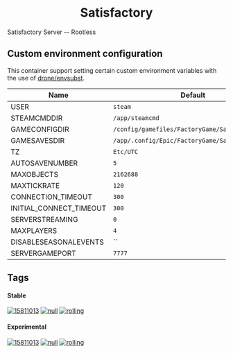 <!---
NOTE: AUTO-GENERATED FILE
to edit this file, instead edit its template at: ./github/scripts/templates/container/README.md.j2
-->
<div align="center">

# Satisfactory

</div>

Satisfactory Server -- Rootless

## Custom environment configuration

This container support setting certain custom environment variables with the use of [drone/envsubst](https://github.com/drone/envsubst).

| Name                    | Default                                         |
|-------------------------|-------------------------------------------------|
| USER                    | `steam`                                         |
| STEAMCMDDIR             | `/app/steamcmd`                                 |
| GAMECONFIGDIR           | `/config/gamefiles/FactoryGame/Saved`           |
| GAMESAVESDIR            | `/app/.config/Epic/FactoryGame/Saved/SaveGames` |
| TZ                      | `Etc/UTC`                                       |
| AUTOSAVENUMBER          | `5`                                             |
| MAXOBJECTS              | `2162688`                                       |
| MAXTICKRATE             | `120`                                           |
| CONNECTION_TIMEOUT      | `300`                                           |
| INITIAL_CONNECT_TIMEOUT | `300`                                           |
| SERVERSTREAMING         | `0`                                             |
| MAXPLAYERS              | `4`                                             |
| DISABLESEASONALEVENTS   | ``                                              |
| SERVERGAMEPORT          | `7777`                                          |

## Tags

#### Stable



[![15811013](https://img.shields.io/badge/15811013-blue?style=flat-square)](https://github.com/shamubernetes/containers/pkgs/container/satisfactory/284608004?tag=15811013)
 [![null](https://img.shields.io/badge/null-blue?style=flat-square)](https://github.com/shamubernetes/containers/pkgs/container/satisfactory/284712431?tag=null)
 [![rolling](https://img.shields.io/badge/rolling-green?style=flat-square)](https://github.com/shamubernetes/containers/pkgs/container/satisfactory/284712431?tag=rolling)

#### Experimental



 [![15811013](https://img.shields.io/badge/15811013-blue?style=flat-square)](https://github.com/shamubernetes/containers/pkgs/container/satisfactory-experimental/284718912?tag=15811013)
 [![null](https://img.shields.io/badge/null-blue?style=flat-square)](https://github.com/shamubernetes/containers/pkgs/container/satisfactory-experimental/284712520?tag=null)
 [![rolling](https://img.shields.io/badge/rolling-green?style=flat-square)](https://github.com/shamubernetes/containers/pkgs/container/satisfactory-experimental/284718912?tag=rolling)
